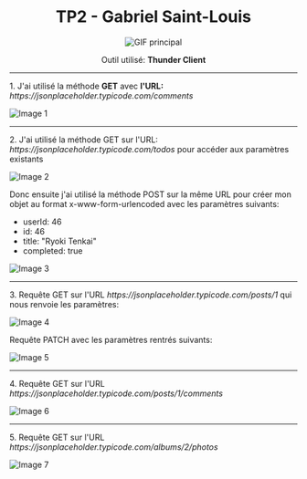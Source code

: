<div style="text-align: center;">
    <h1>TP2 - Gabriel Saint-Louis</h1>
    <img src="https://i.pinimg.com/originals/14/fc/7d/14fc7d1120735dd8e2064a38913ea339.gif" alt="GIF principal">
    <p>Outil utilisé: <b>Thunder Client</b></p>
</div>
<hr>
<p>1. J'ai utilisé la méthode <b>GET</b> avec <b>l'URL:</b> <em>https://jsonplaceholder.typicode.com/comments</em></p>
<img src="https://github.com/user-attachments/assets/a3f9d974-f5d1-40ee-b73b-7accc19fa8e1" alt="Image 1">
<hr>
<p>2. J'ai utilisé la méthode GET sur l'URL: <em>https://jsonplaceholder.typicode.com/todos</em> pour accéder aux paramètres existants</p>
<img src="https://github.com/user-attachments/assets/fc2ff9ee-7f78-416f-892e-202d5d5dc369" alt="Image 2">
<p>Donc ensuite j'ai utilisé la méthode POST sur la même URL pour créer mon objet au format x-www-form-urlencoded avec les paramètres suivants:</p>
<ul>
    <li>userId: 46</li>
    <li>id: 46</li>
    <li>title: "Ryoki Tenkai"</li>
    <li>completed: true</li>
</ul>
<img src="https://github.com/user-attachments/assets/1572b1b2-b8ec-4d87-9afd-579684858c9a" alt="Image 3">
<hr>
<p>3. Requête GET sur l'URL <em>https://jsonplaceholder.typicode.com/posts/1</em> qui nous renvoie les paramètres:</p>
<img src="https://github.com/user-attachments/assets/aa6210e8-15e7-4a79-a98b-b6dda74c64d8" alt="Image 4">
<p>Requête PATCH avec les paramètres rentrés suivants:</p>
<img src="https://github.com/user-attachments/assets/0b762564-1ff7-45ed-8b2a-b93fb90b9b69" alt="Image 5">
<hr>
<p>4. Requête GET sur l'URL <em>https://jsonplaceholder.typicode.com/posts/1/comments</em></p>
<img src="https://github.com/user-attachments/assets/b4c843ae-d47d-4be3-ae2e-b45af182a3ef" alt="Image 6">
<hr>
<p>5. Requête GET sur l'URL <em>https://jsonplaceholder.typicode.com/albums/2/photos</em></p>
<img src="https://github.com/user-attachments/assets/f9face1c-f534-4b29-8f88-566ed22f5ee4" alt="Image 7">
